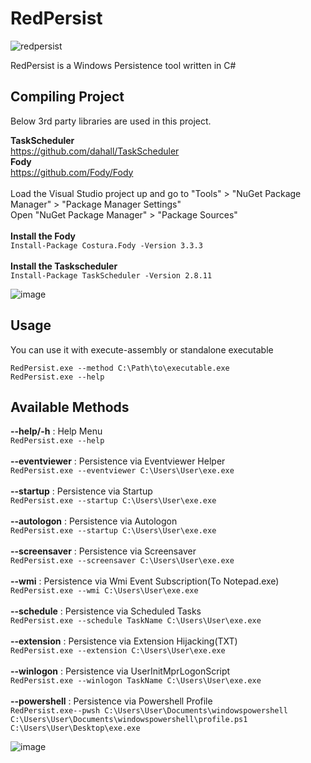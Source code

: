 # RedPersist

![redpersist](https://user-images.githubusercontent.com/48562581/201777510-1f868f4d-a273-403d-8270-6f8b0cb865d5.png)

RedPersist is a Windows Persistence tool written in C#

## Compiling Project

Below 3rd party libraries are used in this project.

<b>TaskScheduler</b><br>https://github.com/dahall/TaskScheduler<br>
<b>Fody</b><br>	https://github.com/Fody/Fody<br><br>
Load the Visual Studio project up and go to "Tools" > "NuGet Package Manager" > "Package Manager Settings"<br>
Open "NuGet Package Manager" > "Package Sources"<br><br>
<b>Install the Fody</b><br>``Install-Package Costura.Fody -Version 3.3.3``<br><br>
<b>Install the Taskscheduler</b><br>``Install-Package TaskScheduler -Version 2.8.11``

![image](https://github.com/mertdas/RedPersist/assets/48562581/d7a4b3e9-9ef3-4bd4-86b6-cb162975c2c6)


## Usage

You can use it with execute-assembly or standalone executable

``RedPersist.exe --method C:\Path\to\executable.exe``<br>
``RedPersist.exe --help``

## Available Methods

<b>--help/-h</b> : Help Menu<br>
``RedPersist.exe --help``<br><br>
<b>--eventviewer</b> : Persistence via Eventviewer Helper<br>
``RedPersist.exe --eventviewer C:\Users\User\exe.exe``<br><br>
<b>--startup</b>     : Persistence via Startup<br>
``RedPersist.exe --startup C:\Users\User\exe.exe``<br><br>
<b>--autologon</b>     : Persistence via Autologon<br>
``RedPersist.exe --startup C:\Users\User\exe.exe``<br><br>
<b>--screensaver</b> : Persistence via Screensaver<br>
``RedPersist.exe --screensaver C:\Users\User\exe.exe``<br><br>
<b>--wmi</b>         : Persistence via Wmi Event Subscription(To Notepad.exe)<br>
``RedPersist.exe --wmi C:\Users\User\exe.exe``<br><br>
<b>--schedule</b>    : Persistence via Scheduled Tasks<br>
``RedPersist.exe --schedule TaskName C:\Users\User\exe.exe``<br><br>
<b>--extension</b>   : Persistence via Extension Hijacking(TXT)<br>
``RedPersist.exe --extension C:\Users\User\exe.exe``<br><br>
<b>--winlogon</b>   : Persistence via UserInitMprLogonScript<br>
``RedPersist.exe --winlogon TaskName C:\Users\User\exe.exe``<br><br>
<b>--powershell</b>   : Persistence via Powershell Profile<br>
``RedPersist.exe--pwsh C:\Users\User\Documents\windowspowershell C:\Users\User\Documents\windowspowershell\profile.ps1 C:\Users\User\Desktop\exe.exe``<br>

![image](https://user-images.githubusercontent.com/48562581/201770794-8518b92b-6315-4924-817a-71cefd975c41.png)
